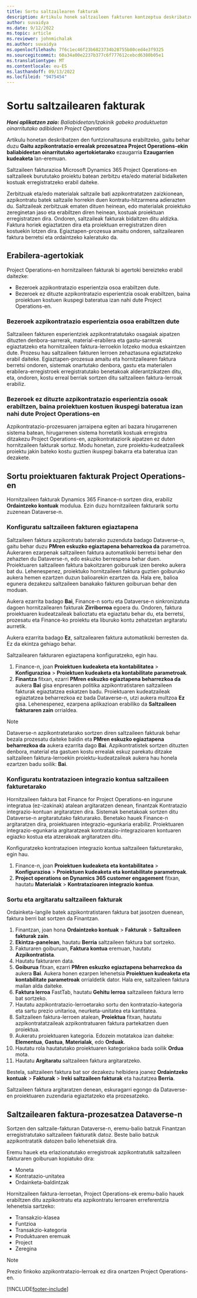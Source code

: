 ```yaml
---
title: Sortu saltzailearen fakturak
description: Artikulu honek saltzaileen fakturen kontzeptua deskribatzen du eta Microsoft Dynamics 365 Project Operations-en nola sortu azaltzen du.
author: suvaidya
ms.date: 9/12/2022
ms.topic: article
ms.reviewer: johnmichalak
ms.author: suvaidya
ms.openlocfilehash: 7f6c1ec46f23b6823734b28755b80ced4e3f9325
ms.sourcegitcommit: 60a34a00e2237b377c6f777612cebcd6380b05e1
ms.translationtype: MT
ms.contentlocale: eu-ES
ms.lasthandoff: 09/13/2022
ms.locfileid: "9475454"
---
```

# <a name="create-vendor-invoices"></a>Sortu saltzailearen fakturak

_**Honi aplikatzen zaio:** Baliabideetan/Izakinik gabeko produktuetan oinarritutako adibideen Project Operations_

Artikulu honetan deskribatzen den funtzionaltasuna erabiltzeko, gaitu behar duzu **Gaitu azpikontratazio errealak prozesatzea Project Operations-ekin baliabideetan oinarritutako agertokietarako** ezaugarria **Ezaugarrien kudeaketa** lan-eremuan.

Saltzaileen fakturazioa Microsoft Dynamics 365 Project Operations-en saltzaileek burututako proiektu batean zerbitzu eta/edo material bidalketen kostuak erregistratzeko erabil daiteke.

Zerbitzuak eta/edo materialak saltzaile bati azpikontratatzen zaizkionean, azpikontratu batek saltzaile horrekin duen kontratu-hitzarmena adierazten du. Saltzaileak zerbitzuak ematen dituen heinean, edo materialak proiektuko zereginetan jaso eta erabiltzen diren heinean, kostuak proiektuan erregistratzen dira. Ondoren, saltzaileak fakturak bidaltzen ditu aldizka. Faktura horiek egiaztatzen dira eta proiektuan erregistratzen diren kostuekin lotzen dira. Egiaztapen-prozesua amaitu ondoren, saltzailearen faktura berretsi eta ordaintzeko kaleratuko da.

## <a name="scenarios-for-use"></a>Erabilera-agertokiak

Project Operations-en hornitzaileen fakturak bi agertoki bereizteko erabil daitezke:

- Bezeroek azpikontratazio esperientzia osoa erabiltzen dute.
- Bezeroek ez dituzte azpikontratazio esperientzia osoak erabiltzen, baina proiektuen kostuen ikuspegi bateratua izan nahi dute Project Operations-en.

### <a name="customers-use-the-full-subcontracting-experiences"></a>Bezeroek azpikontratazio esperientzia osoa erabiltzen dute

Saltzaileen fakturen esperientziek azpikontratatutako osagaiak aipatzen dituzten denbora-sarrerak, material-erabilera eta gastu-sarrerak egiaztatzeko eta hornitzaileen faktura-lerroekin lotzeko modua eskaintzen dute. Prozesu hau saltzaileen fakturen lerroen zehaztasuna egiaztatzeko erabil daiteke. Egiaztapen-prozesua amaitu eta hornitzailearen faktura berretsi ondoren, sistemak onartutako denbora, gastu eta materialen erabilera-erregistroek erregistratutako benetakoak alderantzikatzen ditu, eta, ondoren, kostu erreal berriak sortzen ditu saltzaileen faktura-lerroak erabiliz.

### <a name="customers-dont-use-the-full-subcontracting-experiences-but-want-to-have-a-unified-view-of-costs-on-projects-in-project-operations"></a>Bezeroek ez dituzte azpikontratazio esperientzia osoak erabiltzen, baina proiektuen kostuen ikuspegi bateratua izan nahi dute Project Operations-en

Azpikontratazio-prozesuaren jarraipena egiten ari bazara hirugarrenen sistema batean, hirugarrenen sistema horretatik kostuak erregistra ditzakezu Project Operations-en, azpikontrataziorik aipatzen ez duten hornitzaileen fakturak sortuz. Modu honetan, zure proiektu-kudeatzaileek proiektu jakin bateko kostu guztien ikuspegi bakarra eta bateratua izan dezakete.

## <a name="create-vendor-invoices-in-project-operations"></a>Sortu proiektuaren fakturak Project Operations-en

Hornitzaileen fakturak Dynamics 365 Finance-n sortzen dira, erabiliz **Ordaintzeko kontuak** modulua. Ezin duzu hornitzaileen fakturarik sortu zuzenean Dataverse-n.

### <a name="set-up-vendor-invoice-verification"></a>Konfiguratu saltzaileen fakturen egiaztapena

Saltzaileen faktura azpikontratu baterako zuzenduta badago Dataverse-n, gaitu behar duzu **PMren eskuzko egiaztapena beharrezkoa da** parametroa. Aukeraren ezarpenak saltzaileen faktura automatikoki berretsi behar den zehazten du Dataverse-n, edo eskuzko berrespena behar duen. Proiektuaren saltzaileen faktura bakoitzaren goiburuak izen bereko aukera bat du. Lehenespenez, proiektuko hornitzaileen faktura guztien goiburuko aukera hemen ezartzen duzun balioarekin ezartzen da. Hala ere, balioa egunera dezakezu saltzaileen banakako fakturen goiburuan behar den moduan.

Aukera ezarrita badago **Bai**, Finance-n sortu eta Dataverse-n sinkronizatuta dagoen hornitzailearen fakturak **Zirriborroa** egoera du. Ondoren, faktura proiektuaren kudeatzaileak balioztatu eta egiaztatu behar du, eta berretsi, prozesatu eta Finance-ko proiektu eta liburuko kontu zehatzetan argitaratu aurretik.

Aukera ezarrita badago **Ez**, saltzailearen faktura automatikoki berresten da. Ez da ekintza gehiago behar.

Saltzailearen fakturaren egiaztapena konfiguratzeko, egin hau.

1. Finance-n, joan **Proiektuen kudeaketa eta kontabilitatea** \> **Konfigurazioa** \> **Proiektuen kudeaketa eta kontabilitate parametroak**.
1. **Finantza** fitxan, ezarri **PMren eskuzko egiaztapena beharrezkoa da** aukera **Bai** gisa enpresaren politika azpikontratistaren saltzaileen fakturak egiaztatzea eskatzen badu. Proiektuaren kudeatzaileak egiaztatzea beharrezkoa ez bada Dataverse-n, utzi aukera multzoa **Ez** gisa. Lehenespenez, ezarpena aplikazioan erabiliko da **Saltzaileen fakturaren zain** orrialdea.

> [!NOTE]
> Dataverse-n azpikontratetarako sortzen diren saltzaileen fakturak behar bezala prozesatu daiteke baldin eta **PMren eskuzko egiaztapena beharrezkoa da** aukera ezarrita dago **Bai**. Azpikontratistek sortzen dituzten denbora, material eta gastuen kostu errealak eskuz parekatu ditzake saltzaileen faktura-lerroekin proiektu-kudeatzaileak aukera hau honela ezartzen badu soilik: **Bai**.

### <a name="set-up-a-procurement-integration-account-for-vendor-invoices"></a>Konfiguratu kontratazioen integrazio kontua saltzaileen fakturetarako

Hornitzaileen faktura bat Finance for Project Operations-en ingurune integratua (ez-izakinak) atalean argitaratzen denean, finantzak Kontratazio integrazio-kontuan argitaratzen dira. Sistemak benetakoak sortzen ditu Dataverse-n argitaratutako fakturarako. Benetako hauek Finance-n argitaratzen dira, proiektuaren integrazio-egunkaria erabiliz. Proiektuaren integrazio-egunkaria argitaratzeak kontratazio-integrazioaren kontuaren egiazko kostua eta atzerakoak argitaratzen ditu.

Konfiguratzeko kontratazioen integrazio kontua saltzaileen fakturetarako, egin hau.

1. Finance-n, joan **Proiektuen kudeaketa eta kontabilitatea** \> **Konfigurazioa** \> **Proiektuen kudeaketa eta kontabilitate parametroak**.
1. **Project operations on Dynamics 365 customer engagement** fitxan, hautatu **Materialak** \> **Kontratazioaren integrazio kontua**.

### <a name="create-and-post-subcontract-vendor-invoices"></a>Sortu eta argitaratu saltzaileen fakturak

Ordainketa-langile batek azpikontratistaren faktura bat jasotzen duenean, faktura berri bat sortzen da Finantzan.

1. Finantzan, joan hona **Ordaintzeko kontuak** \> **Fakturak** \> **Saltzaileen fakturak zain**.
1. **Ekintza-panelean**, hautatu **Berria** saltzaileen faktura bat sortzeko.
1. Fakturaren goiburuan, **Faktura kontua** eremuan, hautatu **Azpikontratista**.
1. Hautatu fakturaren data.
1. **Goiburua** fitxan, ezarri **PMren eskuzko egiaztapena beharrezkoa da** aukera **Bai**. Aukera honen ezarpen lehenetsia **Proiektuen kudeaketa eta kontabilitate parametroak** orrialdetik dator. Hala ere, saltzaileen faktura mailan alda daiteke.
1. **Faktura lerroa** FastTab, hautatu **Gehitu lerroa** saltzaileen faktura lerro bat sortzeko.
1. Hautatu azpikontratazio-lerroetarako sortu den kontratazio-kategoria eta sartu prezio unitarioa, neurketa-unitatea eta kantitatea.
1. Saltzaileen faktura-lerroen atalean, **Proiektua** fitxan, hautatu azpikontratatzaileak azpikontratuaren faktura partekatzen duen proiektua.
1. Aukeratu proiektuaren kategoria. Edozein motatakoa izan daiteke: **Elementua**, **Gastua**, **Materialak**, edo **Orduak**.
1. Hautatu rola hautatutako proiektuaren kategoriakoa bada soilik **Ordua** mota.
1. Hautatu **Argitaratu** saltzaileen faktura argitaratzeko.

Bestela, saltzaileen faktura bat sor dezakezu helbidera joanez **Ordaintzeko kontuak** \> **Fakturak** \> **Ireki saltzaileen fakturak** eta hautatzea **Berria**.

Saltzaileen faktura argitaratzen denean, eskuragarri egongo da Dataverse-en proiektuaren zuzendaria egiaztatzeko eta prozesatzeko.

## <a name="vendor-invoice-processing-in-dataverse"></a>Saltzailearen faktura-prozesatzea Dataverse-n

Sortzen den saltzaile-fakturan Dataverse-n, eremu-balio batzuk Finantzan erregistratutako saltzaileen fakturatik datoz. Beste balio batzuk azpikontratatik datozen balio lehenetsiak dira.

Eremu hauek eta erlazionatutako erregistroak azpikontratutik saltzaileen fakturaren goiburuan kopiatuko dira:

- Moneta
- Kontratazio-unitatea
- Ordainketa-baldintzak

Hornitzaileen faktura-lerroetan, Project Operations-ek eremu-balio hauek erabiltzen ditu azpikontratu eta azpikontratu lerroaren erreferentzia lehenetsia sartzeko:

- Transakzio-klasea
- Funtzioa
- Transakzio-kategoria
- Produktuaren eremuak
- Project
- Zeregina

> [!NOTE]
> Prezio finkoko azpikontratazio-lerroak ez dira onartzen Project Operations-en.

[!INCLUDE[footer-include](../includes/footer-banner.md)]
